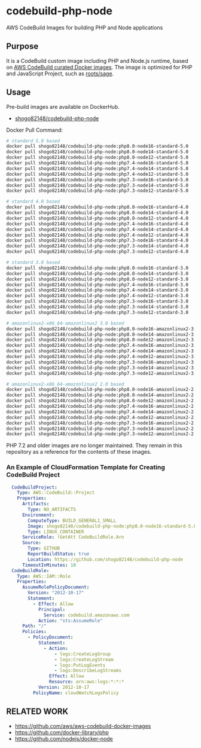 # codebuild-php-node
AWS CodeBuild Images for building PHP and Node applications

## Purpose

It is a CodeBuild custom image including PHP and Node.js runtime, based on [AWS CodeBuild curated Docker images](https://github.com/aws/aws-codebuild-docker-images).
The image is optimized for PHP and JavaScript Project, such as [roots/sage](https://github.com/roots/sage).

## Usage

Pre-build images are available on DockerHub.

- [shogo82148/codebuild-php-node](https://hub.docker.com/r/shogo82148/codebuild-php-node)

Docker Pull Command:

```bash
# standard 5.0 based
docker pull shogo82148/codebuild-php-node:php8.0-node16-standard-5.0
docker pull shogo82148/codebuild-php-node:php8.0-node14-standard-5.0
docker pull shogo82148/codebuild-php-node:php8.0-node12-standard-5.0
docker pull shogo82148/codebuild-php-node:php7.4-node16-standard-5.0
docker pull shogo82148/codebuild-php-node:php7.4-node14-standard-5.0
docker pull shogo82148/codebuild-php-node:php7.4-node12-standard-5.0
docker pull shogo82148/codebuild-php-node:php7.3-node16-standard-5.0
docker pull shogo82148/codebuild-php-node:php7.3-node14-standard-5.0
docker pull shogo82148/codebuild-php-node:php7.3-node12-standard-5.0

# standard 4.0 based
docker pull shogo82148/codebuild-php-node:php8.0-node16-standard-4.0
docker pull shogo82148/codebuild-php-node:php8.0-node14-standard-4.0
docker pull shogo82148/codebuild-php-node:php8.0-node12-standard-4.0
docker pull shogo82148/codebuild-php-node:php7.4-node16-standard-4.0
docker pull shogo82148/codebuild-php-node:php7.4-node14-standard-4.0
docker pull shogo82148/codebuild-php-node:php7.4-node12-standard-4.0
docker pull shogo82148/codebuild-php-node:php7.3-node16-standard-4.0
docker pull shogo82148/codebuild-php-node:php7.3-node14-standard-4.0
docker pull shogo82148/codebuild-php-node:php7.3-node12-standard-4.0

# standard 3.0 based
docker pull shogo82148/codebuild-php-node:php8.0-node16-standard-3.0
docker pull shogo82148/codebuild-php-node:php8.0-node14-standard-3.0
docker pull shogo82148/codebuild-php-node:php8.0-node12-standard-3.0
docker pull shogo82148/codebuild-php-node:php7.4-node16-standard-3.0
docker pull shogo82148/codebuild-php-node:php7.4-node14-standard-3.0
docker pull shogo82148/codebuild-php-node:php7.4-node12-standard-3.0
docker pull shogo82148/codebuild-php-node:php7.3-node16-standard-3.0
docker pull shogo82148/codebuild-php-node:php7.3-node14-standard-3.0
docker pull shogo82148/codebuild-php-node:php7.3-node12-standard-3.0

# amazonlinux2-x86_64-amazonlinux2 3.0 based
docker pull shogo82148/codebuild-php-node:php8.0-node16-amazonlinux2-3.0
docker pull shogo82148/codebuild-php-node:php8.0-node14-amazonlinux2-3.0
docker pull shogo82148/codebuild-php-node:php8.0-node12-amazonlinux2-3.0
docker pull shogo82148/codebuild-php-node:php7.4-node16-amazonlinux2-3.0
docker pull shogo82148/codebuild-php-node:php7.4-node14-amazonlinux2-3.0
docker pull shogo82148/codebuild-php-node:php7.4-node12-amazonlinux2-3.0
docker pull shogo82148/codebuild-php-node:php7.3-node16-amazonlinux2-3.0
docker pull shogo82148/codebuild-php-node:php7.3-node14-amazonlinux2-3.0
docker pull shogo82148/codebuild-php-node:php7.3-node12-amazonlinux2-3.0

# amazonlinux2-x86_64-amazonlinux2 2.0 based
docker pull shogo82148/codebuild-php-node:php8.0-node16-amazonlinux2-2.0
docker pull shogo82148/codebuild-php-node:php8.0-node14-amazonlinux2-2.0
docker pull shogo82148/codebuild-php-node:php8.0-node12-amazonlinux2-2.0
docker pull shogo82148/codebuild-php-node:php7.4-node16-amazonlinux2-2.0
docker pull shogo82148/codebuild-php-node:php7.4-node14-amazonlinux2-2.0
docker pull shogo82148/codebuild-php-node:php7.4-node12-amazonlinux2-2.0
docker pull shogo82148/codebuild-php-node:php7.3-node16-amazonlinux2-2.0
docker pull shogo82148/codebuild-php-node:php7.3-node14-amazonlinux2-2.0
docker pull shogo82148/codebuild-php-node:php7.3-node12-amazonlinux2-2.0

```

PHP 7.2 and older images are no longer maintained.
They remain in this repository as a reference for the contents of these images.

### An Example of CloudFormation Template for Creating CodeBuild Project

```yaml
  CodeBuildProject:
    Type: AWS::CodeBuild::Project
    Properties:
      Artifacts:
        Type: NO_ARTIFACTS
      Environment:
        ComputeType: BUILD_GENERAL1_SMALL
        Image: shogo82148/codebuild-php-node:php8.0-node16-standard-5.0
        Type: LINUX_CONTAINER
      ServiceRole: !GetAtt CodeBuildRole.Arn
      Source:
        Type: GITHUB
        ReportBuildStatus: true
        Location: https://github.com/shogo82148/codebuild-php-node
      TimeoutInMinutes: 10
  CodeBuildRole:
    Type: AWS::IAM::Role
    Properties:
      AssumeRolePolicyDocument:
        Version: "2012-10-17"
        Statement:
          - Effect: Allow
            Principal:
              Service: codebuild.amazonaws.com
            Action: "sts:AssumeRole"
      Path: "/"
      Policies:
        - PolicyDocument:
            Statement:
              - Action:
                  - logs:CreateLogGroup
                  - logs:CreateLogStream
                  - logs:PutLogEvents
                  - logs:DescribeLogStreams
                Effect: Allow
                Resource: arn:aws:logs:*:*:*
            Version: 2012-10-17
          PolicyName: cloudWatchLogsPolicy
```

## RELATED WORK

- https://github.com/aws/aws-codebuild-docker-images
- https://github.com/docker-library/php
- https://github.com/nodejs/docker-node
